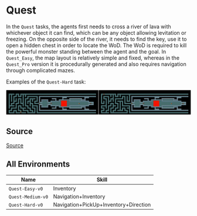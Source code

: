 # Quest

In the `Quest` tasks, the agents first needs
to cross a river of lava with whichever object it can find, which can be any
object allowing levitation or freezing. On the opposite side of the river, it
needs to find the key, use it to open a hidden chest in order to locate the
WoD. The WoD is required to kill the powerful monster standing between the
agent and the goal. In `Quest_Easy`, the map layout is relatively
simple and fixed, whereas in the `Quest_Pro` version it is procedurally
generated and also requires navigation through complicated mazes.

Examples of the `Quest-Hard` task:

![](../imgs/quest_hard.png)

## Source

[Source](https://github.com/facebookresearch/minihack/blob/main/minihack/envs/skills_quest.py)

## All Environments

| Name              | Skill                                 |
| ----------------- | ------------------------------------- |
| `Quest-Easy-v0`   | Inventory                             |
| `Quest-Medium-v0` | Navigation+Inventory                  |
| `Quest-Hard-v0`   | Navigation+PickUp+Inventory+Direction |